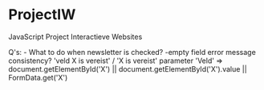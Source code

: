 # ProjectIW
JavaScript Project Interactieve Websites

Q's:
    - What to do when newsletter is checked?
    -empty field error message consistency?
        'veld X is vereist' / 'X is vereist'
    parameter 'Veld' => document.getElementById('X') || document.getElementById('X').value || FormData.get('X')